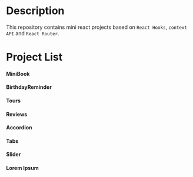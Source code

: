 # Description

This repository contains mini react projects based on `React Hooks`, `context API` and `React Router`.

# Project List

#### MiniBook

#### BirthdayReminder

#### Tours

#### Reviews

#### Accordion

#### Tabs

#### Slider

#### Lorem Ipsum
